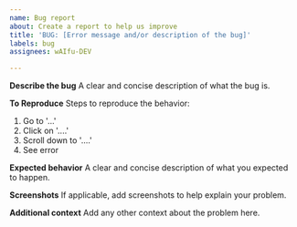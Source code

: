 ```yaml
---
name: Bug report
about: Create a report to help us improve
title: 'BUG: [Error message and/or description of the bug]'
labels: bug
assignees: wAIfu-DEV

---
```


**Describe the bug**
A clear and concise description of what the bug is.

**To Reproduce**
Steps to reproduce the behavior:
1. Go to '...'
2. Click on '....'
3. Scroll down to '....'
4. See error

**Expected behavior**
A clear and concise description of what you expected to happen.

**Screenshots**
If applicable, add screenshots to help explain your problem.

**Additional context**
Add any other context about the problem here.
